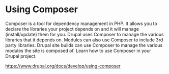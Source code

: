 # Using Composer
Composer is a tool for dependency management in PHP. It allows you to declare the libraries your project depends on and it will manage (install/update) them for you. Drupal uses Composer to manage the various libraries that it depends on. Modules can also use Composer to include 3rd party libraries. Drupal site builds can use Composer to manage the various modules the site is composed of. Learn how to use Composer in your Drupal project.

https://www.drupal.org/docs/develop/using-composer
